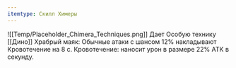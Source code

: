 ```yaml
---
itemtype: Скилл Химеры
---
```

![[Temp/Placeholder_Chimera_Techniques.png]]
Дает Особую технику [[Дино]] Храбрый маяк: Обычные атаки с шансом 12% накладывают Кровотечение на 8 с. Кровотечение: наносит урон в размере 22% АТК в секунду.
